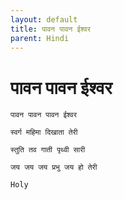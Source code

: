 ```yaml
---
layout: default
title: पावन पावन ईश्वर
parent: Hindi
---
```

# पावन पावन ईश्वर
```
पावन पावन पावन ईश्वर

स्वर्ग महिमा दिखाता तेरी

स्तुति तव गाती पृथ्वी सारी

जय जय जय प्रभु जय हो तेरी
```
`Holy`